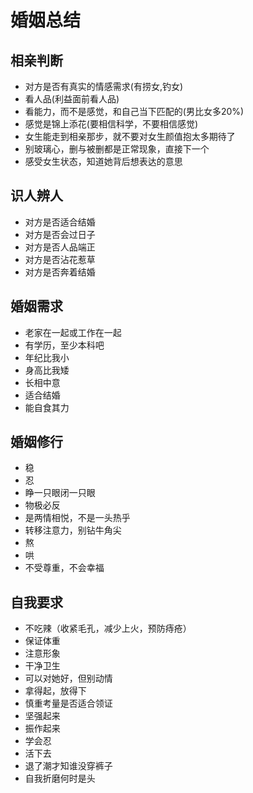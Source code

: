 # 婚姻总结

## 相亲判断

- 对方是否有真实的情感需求(有捞女,钓女)
- 看人品(利益面前看人品)
- 看能力，而不是感觉，和自己当下匹配的(男比女多20%)
- 感觉是锦上添花(要相信科学，不要相信感觉)
- 女生能走到相亲那步，就不要对女生颜值抱太多期待了
- 别玻璃心，删与被删都是正常现象，直接下一个
- 感受女生状态，知道她背后想表达的意思

## 识人辨人

- 对方是否适合结婚
- 对方是否会过日子
- 对方是否人品端正
- 对方是否沾花惹草
- 对方是否奔着结婚

## 婚姻需求
- 老家在一起或工作在一起
- 有学历，至少本科吧
- 年纪比我小
- 身高比我矮
- 长相中意
- 适合结婚
- 能自食其力

## 婚姻修行
- 稳
- 忍
- 睁一只眼闭一只眼
- 物极必反
- 是两情相悦，不是一头热乎
- 转移注意力，别钻牛角尖
- 熬
- 哄
- 不受尊重，不会幸福


## 自我要求
- 不吃辣（收紧毛孔，减少上火，预防痔疮）
- 保证体重
- 注意形象
- 干净卫生
- 可以对她好，但别动情
- 拿得起，放得下
- 慎重考量是否适合领证
- 坚强起来
- 振作起来
- 学会忍
- 活下去
- 退了潮才知谁没穿裤子
- 自我折磨何时是头










